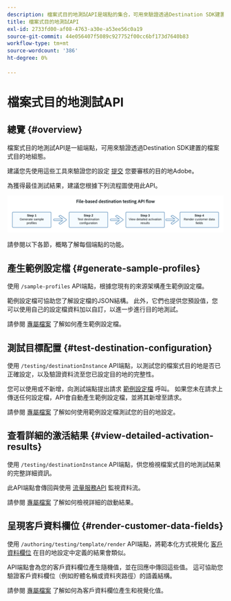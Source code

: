 ```yaml
---
description: 檔案式目的地測試API是端點的集合，可用來驗證透過Destination SDK建置的檔案式目的地的設定。
title: 檔案式目的地測試API
exl-id: 2733fd00-af08-4763-a30e-a53ee56c0a19
source-git-commit: 44e056407f5089c927752f00cc6bf173d7640b83
workflow-type: tm+mt
source-wordcount: '386'
ht-degree: 0%

---
```


# 檔案式目的地測試API

## 總覽 {#overview}

檔案式目的地測試API是一組端點，可用來驗證透過Destination SDK建置的檔案式目的地組態。

建議您先使用這些工具來驗證您的設定 [提交](submit-destination.md) 您要審核的目的地Adobe。

為獲得最佳測試結果，建議您根據下列流程圖使用此API。

![顯示建議目的地測試流程的圖表](assets/file-based-testing-flow.png)

請參閱以下各節，概略了解每個端點的功能。

## 產生範例設定檔 {#generate-sample-profiles}

使用 `/sample-profiles` API端點，根據您現有的來源架構產生範例設定檔。

範例設定檔可協助您了解設定檔的JSON結構。 此外，它們也提供您預設值，您可以使用自己的設定檔資料加以自訂，以進一步進行目的地測試。

請參閱 [專屬檔案](file-based-sample-profile-generation-api.md) 了解如何產生範例設定檔。

## 測試目標配置 {#test-destination-configuration}

使用 `/testing/destinationInstance` API端點，以測試您的檔案式目的地是否已正確設定，以及驗證資料流至您已設定目的地的完整性。

您可以使用或不新增，向測試端點提出請求 [範例設定檔](file-based-sample-profile-generation-api.md) 呼叫。 如果您未在請求上傳送任何設定檔，API會自動產生範例設定檔，並將其新增至請求。

請參閱 [專屬檔案](file-based-destination-testing-api.md) 了解如何使用範例設定檔測試您的目的地設定。

## 查看詳細的激活結果 {#view-detailed-activation-results}

使用 `/testing/destinationInstance` API端點，供您檢視檔案式目的地測試結果的完整詳細資訊。

此API端點會傳回與使用 [流量服務API](../api/update-destination-dataflows.md) 監視資料流。

請參閱 [專屬檔案](file-based-destination-results-api.md) 了解如何檢視詳細的啟動結果。

## 呈現客戶資料欄位 {#render-customer-data-fields}

使用 `/authoring/testing/template/render` API端點，將範本化方式視覺化 [客戶資料欄位](file-based-destination-configuration.md#customer-data-fields) 在目的地設定中定義的結果會類似。

API端點會為您的客戶資料欄位產生隨機值，並在回應中傳回這些值。 這可協助您驗證客戶資料欄位（例如貯體名稱或資料夾路徑）的語義結構。

請參閱 [專屬檔案](file-based-render-template-api.md) 了解如何為客戶資料欄位產生和視覺化值。
